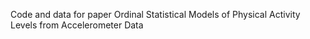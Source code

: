 Code and data for paper Ordinal Statistical Models of Physical Activity Levels from Accelerometer Data  
